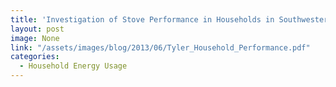 ```yaml
---
title: 'Investigation of Stove Performance in Households in Southwestern Uganda'
layout: post
image: None
link: "/assets/images/blog/2013/06/Tyler_Household_Performance.pdf"
categories:
  - Household Energy Usage
---
```


